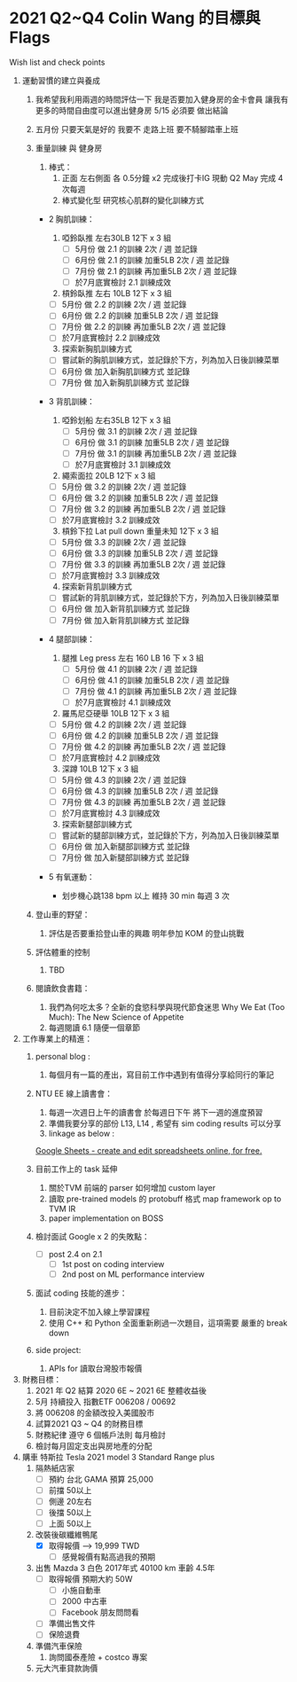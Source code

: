 # 2021 Q2~Q4 Colin Wang 的目標與Flags

Wish list and check points

1. 運動習慣的建立與養成
    1. 我希望我利用兩週的時間評估一下 我是否要加入健身房的金卡會員 讓我有更多的時間自由度可以進出健身房 5/15 必須要 做出結論
    2. 五月份 只要天氣是好的 我要不 走路上班 要不騎腳踏車上班 
    3. 重量訓練 與 健身房
        1. 棒式：
            1. 正面 左右側面 各 0.5分鐘  x2 完成後打卡IG 現動 Q2 May 完成 4 次每週
            2. 棒式變化型 研究核心肌群的變化訓練方式

        - 2 胸肌訓練：
            1. 啞鈴臥推 左右30LB 12下 x 3 組 
                - [ ]  5月份 做 2.1 的訓練 2次 / 週 並記錄
                - [ ]  6月份 做 2.1 的訓練 加重5LB 2次 / 週 並記錄
                - [ ]  7月份 做 2.1 的訓練 再加重5LB 2次 / 週 並記錄
                - [ ]  於7月底實檢討 2.1 訓練成效

            2.  槓鈴臥推 左右 10LB 12下 x 3 組

            - [ ]  5月份 做 2.2 的訓練 2次 / 週 並記錄
            - [ ]  6月份 做 2.2 的訓練 加重5LB 2次 / 週 並記錄
            - [ ]  7月份 做 2.2 的訓練 再加重5LB 2次 / 週 並記錄
            - [ ]  於7月底實檢討 2.2 訓練成效

            3. 探索新胸肌訓練方式 

            - [ ]  嘗試新的胸肌訓練方式，並記錄於下方，列為加入日後訓練菜單
            - [ ]  6月份 做 加入新胸肌訓練方式 並記錄
            - [ ]  7月份 做 加入新胸肌訓練方式 並記錄
        - 3 背肌訓練：
            1. 啞鈴划船 左右35LB 12下 x 3 組 
                - [ ]  5月份 做 3.1 的訓練 2次 / 週 並記錄
                - [ ]  6月份 做 3.1 的訓練 加重5LB 2次 / 週 並記錄
                - [ ]  7月份 做 3.1 的訓練 再加重5LB 2次 / 週 並記錄
                - [ ]  於7月底實檢討 3.1 訓練成效

            2.  繩索面拉  20LB 12下 x 3 組

            - [ ]  5月份 做 3.2 的訓練 2次 / 週 並記錄
            - [ ]  6月份 做 3.2 的訓練 加重5LB 2次 / 週 並記錄
            - [ ]  7月份 做 3.2 的訓練 再加重5LB 2次 / 週 並記錄
            - [ ]  於7月底實檢討 3.2 訓練成效

            3. 槓鈴下拉 Lat pull down 重量未知 12下 x 3 組

            - [ ]  5月份 做 3.3 的訓練 2次 / 週 並記錄
            - [ ]  6月份 做 3.3 的訓練 加重5LB 2次 / 週 並記錄
            - [ ]  7月份 做 3.3 的訓練 再加重5LB 2次 / 週 並記錄
            - [ ]  於7月底實檢討 3.3 訓練成效

            4. 探索新背肌訓練方式 

            - [ ]  嘗試新的背肌訓練方式，並記錄於下方，列為加入日後訓練菜單
            - [ ]  6月份 做 加入新背肌訓練方式 並記錄
            - [ ]  7月份 做 加入新背肌訓練方式 並記錄
        - 4 腿部訓練：
            1. 腿推 Leg press 左右 160 LB 16 下 x 3 組 
                - [ ]  5月份 做 4.1 的訓練 2次 / 週 並記錄
                - [ ]  6月份 做 4.1 的訓練 加重5LB 2次 / 週 並記錄
                - [ ]  7月份 做 4.1 的訓練 再加重5LB 2次 / 週 並記錄
                - [ ]  於7月底實檢討 4.1 訓練成效

            2.  羅馬尼亞硬舉  10LB 12下 x 3 組

            - [ ]  5月份 做 4.2 的訓練 2次 / 週 並記錄
            - [ ]  6月份 做 4.2 的訓練 加重5LB 2次 / 週 並記錄
            - [ ]  7月份 做 4.2 的訓練 再加重5LB 2次 / 週 並記錄
            - [ ]  於7月底實檢討 4.2 訓練成效

            3.  深蹲  10LB 12下 x 3 組

            - [ ]  5月份 做 4.3 的訓練 2次 / 週 並記錄
            - [ ]  6月份 做 4.3 的訓練 加重5LB 2次 / 週 並記錄
            - [ ]  7月份 做 4.3 的訓練 再加重5LB 2次 / 週 並記錄
            - [ ]  於7月底實檢討 4.3 訓練成效

            3. 探索新腿部訓練方式 

            - [ ]  嘗試新的腿部訓練方式，並記錄於下方，列為加入日後訓練菜單
            - [ ]  6月份 做 加入新腿部訓練方式 並記錄
            - [ ]  7月份 做 加入新腿部訓練方式 並記錄

        - 5 有氧運動：
            - 划步機心跳138 bpm 以上 維持 30 min 每週 3 次
    4. 登山車的野望：
        1. 評估是否要重拾登山車的興趣 明年參加 KOM 的登山挑戰
    5. 評估體重的控制
        1. TBD
    6. 閱讀飲食書籍：
        1. 我們為何吃太多？全新的食慾科學與現代節食迷思 Why We Eat (Too Much): The New Science of Appetite
        2. 每週閱讀 6.1 隨便一個章節
2. 工作專業上的精進：
    1. personal blog : 
        1. 每個月有一篇的產出，寫目前工作中遇到有值得分享給同行的筆記
    2. NTU EE 線上讀書會：
        1. 每週一次週日上午的讀書會 於每週日下午 將下一週的進度預習
        2. 準備我要分享的部份 L13, L14 , 希望有 sim coding results 可以分享
        3. linkage as below :

        [Google Sheets - create and edit spreadsheets online, for free.](https://docs.google.com/spreadsheets/d/1f6xmHyEhys027Lb1cVYfcRNFkeoC1neexdEFWcHoLNg/edit?fbclid=IwAR2R_3he6Krx2RdvLCMIEz_909kV4K_Ud3gjwm49TWatNjMT9YxebdZDNnI#gid=0)

    3. 目前工作上的  task 延伸
        1. 關於TVM  前端的 parser 如何增加 custom layer
        2. 讀取  pre-trained models 的 protobuff 格式 map framework op to TVM IR
        3. paper implementation on BOSS 
    4. 檢討面試 Google x 2 的失敗點：
        - [ ]  post 2.4 on 2.1
            - [ ]  1st post on coding interview
            - [ ]  2nd post on ML performance interview
    5. 面試 coding 技能的進步：
        1. 目前決定不加入線上學習課程
        2. 使用 C++ 和 Python 全面重新刷過一次題目，這項需要 嚴重的 break down
    6. side project:
        1. APIs for 讀取台灣股市報價
3. 財務目標：
    1. 2021 年 Q2 結算 2020 6E ~ 2021 6E 整體收益後
    2. 5月 持續投入 指數ETF 006208 / 00692 
    3. 將 006208 的金額改投入美國股市
    4. 試算2021 Q3 ~ Q4 的財務目標
    5. 財務紀律 遵守 6 個帳戶法則 每月檢討
    6. 檢討每月固定支出與房地產的分配
4. 購車 特斯拉 Tesla 2021 model 3 Standard Range plus 
    1. 隔熱紙店家 
        - [ ]  預約 台北 GAMA 預算 25,000
        - [ ]  前擋 50以上
        - [ ]  側邊 20左右
        - [ ]  後擋 50以上
        - [ ]  上面 50以上
    2. 改裝後碳纖維鴨尾
        - [x]  取得報價 —> 19,999 TWD
            - [ ]  感覺報價有點高過我的預期
    3. 出售 Mazda 3 白色 2017年式 40100 km 車齡 4.5年
        - [ ]  取得報價 預期大約 50W
            - [ ]  小施自動車
            - [ ]  2000 中古車
            - [ ]  Facebook 朋友問問看
        - [ ]  準備出售文件
        - [ ]  保險退費
    4. 準備汽車保險
        1. 詢問國泰產險 + costco 專案
    5. 元大汽車貸款詢價